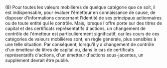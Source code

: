 (8) Pour toutes les valeurs mobilières de quelque catégorie que ce soit, il est indispensable, pour évaluer l'émetteur en connaissance de cause, de disposer d'informations concernant l'identité de ses principaux actionnaires ou de toute entité qui le contrôle. Mais, lorsque l'offre porte sur des titres de capital et des certificats représentatifs d'actions, un changement de contrôle de l'émetteur est particulièrement significatif, car les cours de ces catégories de valeurs mobilières sont, en règle générale, plus sensibles à une telle situation. Par conséquent, lorsqu'il y a changement de contrôle d'un émetteur de titres de capital ou, dans le cas de certificats représentatifs d'actions, d'un émetteur d'actions sous-jacentes, un supplément devrait être publié.